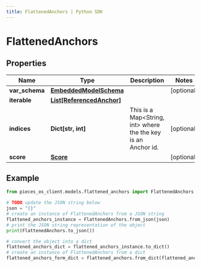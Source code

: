 ```yaml
---
title: FlattenedAnchors | Python SDK
---
```


# FlattenedAnchors


## Properties

Name | Type | Description | Notes
------------ | ------------- | ------------- | -------------
**var_schema** | [**EmbeddedModelSchema**](EmbeddedModelSchema) |  | [optional] 
**iterable** | [**List[ReferencedAnchor]**](ReferencedAnchor) |  | 
**indices** | **Dict[str, int]** | This is a Map&lt;String, int&gt; where the the key is an Anchor id. | [optional] 
**score** | [**Score**](Score) |  | [optional] 

## Example

```python
from pieces_os_client.models.flattened_anchors import FlattenedAnchors

# TODO update the JSON string below
json = "{}"
# create an instance of FlattenedAnchors from a JSON string
flattened_anchors_instance = FlattenedAnchors.from_json(json)
# print the JSON string representation of the object
print(FlattenedAnchors.to_json())

# convert the object into a dict
flattened_anchors_dict = flattened_anchors_instance.to_dict()
# create an instance of FlattenedAnchors from a dict
flattened_anchors_form_dict = flattened_anchors.from_dict(flattened_anchors_dict)
```


